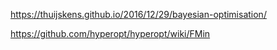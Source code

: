 
https://thuijskens.github.io/2016/12/29/bayesian-optimisation/

https://github.com/hyperopt/hyperopt/wiki/FMin
